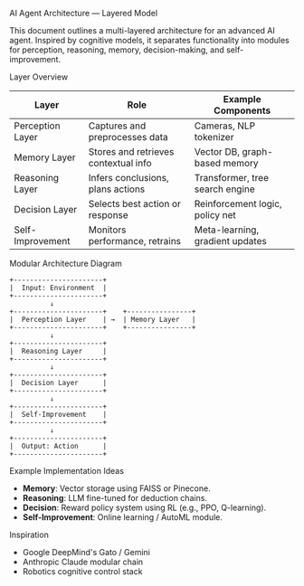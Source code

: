 
AI Agent Architecture — Layered Model

This document outlines a multi-layered architecture for an advanced AI agent. Inspired by cognitive models, it separates functionality into modules for perception, reasoning, memory, decision-making, and self-improvement.


Layer Overview

| Layer              | Role                                | Example Components              |
|-------------------|-------------------------------------|----------------------------------|
| Perception Layer   | Captures and preprocesses data      | Cameras, NLP tokenizer           |
| Memory Layer       | Stores and retrieves contextual info| Vector DB, graph-based memory    |
| Reasoning Layer    | Infers conclusions, plans actions   | Transformer, tree search engine  |
| Decision Layer     | Selects best action or response     | Reinforcement logic, policy net  |
| Self-Improvement   | Monitors performance, retrains      | Meta-learning, gradient updates  |

 Modular Architecture Diagram

```
+----------------------+
|  Input: Environment  |
+----------------------+
          ↓
+----------------------+    +----------------+
|  Perception Layer    | →  | Memory Layer   |
+----------------------+    +----------------+
          ↓
+----------------------+
|  Reasoning Layer     |
+----------------------+
          ↓
+----------------------+
|  Decision Layer      |
+----------------------+
          ↓
+----------------------+
|  Self-Improvement    |
+----------------------+
          ↓
+----------------------+
|  Output: Action      |
+----------------------+
```

Example Implementation Ideas

- **Memory**: Vector storage using FAISS or Pinecone.
- **Reasoning**: LLM fine-tuned for deduction chains.
- **Decision**: Reward policy system using RL (e.g., PPO, Q-learning).
- **Self-Improvement**: Online learning / AutoML module.

Inspiration

- Google DeepMind's Gato / Gemini
- Anthropic Claude modular chain
- Robotics cognitive control stack
